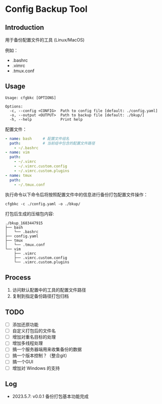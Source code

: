 
# Config Backup Tool

## Introduction

用于备份配置文件的工具 (Linux/MacOS)


例如：

- .bashrc
- .vimrc
- .tmux.conf

## Usage

```shell
Usage: cfgbkc [OPTIONS]

Options:
  -c, --config <CONFIG>  Path to config file [default: ./config.yaml]
  -o, --output <OUTPUT>  Path to backup file [default: ./bkup/]
  -h, --help             Print help
```

配置文件：

```yaml
- name: bash     # 配置文件组名
  path:          # 当前组中包含的配置文件路径
    - ~/.bashrc
- name: vim
  path: 
    - ~/.vimrc
    - ~/.vimrc.custom.config
    - ~/.vimrc.custom.plugins
- name: tmux
  path: 
    - ~/.tmux.conf
```


执行命令以下命令后将按照配置文件中的信息进行备份打包配置文件操作：

```shell
cfgbkc -c ./config.yaml -o ./bkup/
```

打包后生成的压缩包内容:

```shell
./bkup_1683447915
├── bash
│   └── .bashrc
├── config.yaml
├── tmux
│   └── .tmux.conf
└── vim
    ├── .vimrc
    ├── .vimrc.custom.config
    └── .vimrc.custom.plugins
```


## Process

1. 访问默认配置中的工具的配置文件路径
2. 复制到指定备份路径打包归档


## TODO

- [ ] 添加还原功能
- [ ] 自定义打包后的文件名
- [ ] 增加对重名目标的处理
- [ ] 增加多线程处理
- [ ] 搞一个服务器端用来收集备份的数据
- [ ] 搞一个版本控制？（整合git）
- [ ] 搞一个GUI
- [ ] 增加对 Windows 的支持

## Log

- 2023.5.7: v0.0.1 备份打包基本功能完成

